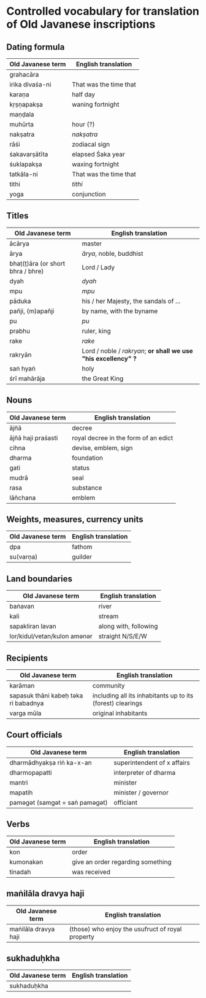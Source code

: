# Controlled vocabulary for translation of Old Javanese inscriptions

## Dating formula
| Old Javanese term | English translation    |
|-------------------|------------------------|
| grahacāra       |                        |
| irika divaśa-ni | That was the time that |
| karaṇa          | half day               |
| kṛṣṇapakṣa      | waning fortnight       |
| maṇḍala         |                        |
| muhūrta         | hour (?)               |
| nakṣatra        | _nakṣatra_             |
| rāśi            | zodiacal sign          |
| śakavarṣātīta   | elapsed Śaka year      |
| śuklapakṣa      | waxing fortnight       |
| tatkāla-ni      | That was the time that |
| tithi           | _tithi_                |
| yoga            | conjunction            |

## Titles
| Old Javanese term              | English translation                                              |
|--------------------------------|------------------------------------------------------------------|
| ācārya                         | master                                                           |
| ārya                           | _ārya_, noble, buddhist                                          |
| bhaṭ(ṭ)āra (or short bhra / bhre) | Lord / Lady                                                      |
| dyah                           | _dyah_                                                           |
| mpu                            | _mpu_                                                            |
| pāduka                         | his / her Majesty, the sandals of ...                            |
| pañji, (m)apañji               | by name, with the byname                                         |
| pu                             | _pu_                                                             |
| prabhu                             | ruler, king                                                             |
| rake                           | _rake_                                                           |
| rakryān                        | Lord / noble / _rakryan_; __or shall we use "his excellency" ?__ |
| saṅ hyaṅ                           | holy                                                         |
| śrī mahārāja                            | the Great King                                                           |

## Nouns
| Old Javanese term  | English translation                  |
|--------------------|--------------------------------------|
| ājñā               | decree                               |
| ājñā haji praśasti | royal decree in the form of an edict |
| cihna              | devise, emblem, sign                 |
| dharma              | foundation                     |
| gati              | status                     |
| mudrā              | seal                                 |
| rasa               | substance                            |
| lāñchana           | emblem                               |

## Weights, measures, currency units
| Old Javanese term                    | English translation                                        |
|--------------------------------------|------------------------------------------------------------|
| ḍpa                              | fathom                                                  |
| su(varṇa)                              | guilder                                                  |

## Land boundaries
| Old Javanese term            | English translation   |
|------------------------------|-----------------------|
| baṅavan                      | river                 |
| kali                         | stream                |
| sapakliran lavan             | along with, following |
| lor/kidul/vetan/kulon amǝnǝr | straight N/S/E/W      |

## Recipients
| Old Javanese term                    | English translation                                        |
|--------------------------------------|------------------------------------------------------------|
| karāman                              | community                                                  |
| sapasuk thāni kabeḥ təka ri babadnya | including all its inhabitants up to its (forest) clearings |
| varga mūla                           | original inhabitants                                       |


## Court officials
| Old Javanese term              | English translation         |
|--------------------------------|-----------------------------|
| dharmādhyakṣa riṅ ka-x-an      | superintendent of x affairs |
| dharmopapatti                  | interpreter of dharma       |
| mantri                         | minister                    |
| mapatih                        | minister / governor         |
| paməgət (samgət = saṅ paməgət) | officiant                   |

## Verbs
| Old Javanese term | English translation               |
|-------------------|-----------------------------------|
| kon               | order                             |
| kumonakən         | give an order regarding something |
| tinadah           | was received                      |

## maṅilāla dravya haji
| Old Javanese term   | English translation         |
|---------------------|-----------------------------|
| maṅilāla dravya haji | (those) who enjoy the usufruct of royal property |

## sukhaduḥkha
| Old Javanese term   | English translation         |
|---------------------|-----------------------------|
| sukhaduḥkha | 			|
